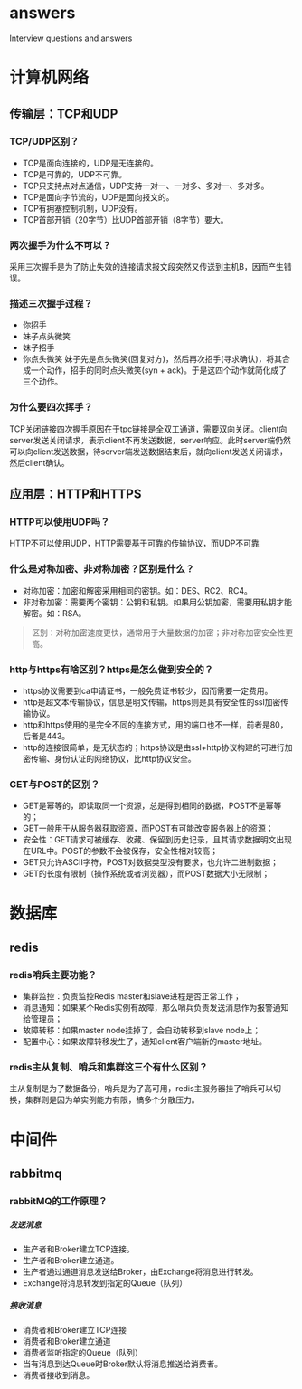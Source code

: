 # answers
Interview questions and answers

# 计算机网络
## 传输层：TCP和UDP
### TCP/UDP区别？
* TCP是面向连接的，UDP是无连接的。
* TCP是可靠的，UDP不可靠。
* TCP只支持点对点通信，UDP支持一对一、一对多、多对一、多对多。
* TCP是面向字节流的，UDP是面向报文的。
* TCP有拥塞控制机制，UDP没有。
* TCP首部开销（20字节）比UDP首部开销（8字节）要大。

### 两次握手为什么不可以？
采用三次握手是为了防止失效的连接请求报文段突然又传送到主机B，因而产生错误。

### 描述三次握手过程？
* 你招手
* 妹子点头微笑
* 妹子招手
* 你点头微笑
妹子先是点头微笑(回复对方)，然后再次招手(寻求确认)，将其合成一个动作，招手的同时点头微笑(syn + ack)。于是这四个动作就简化成了三个动作。

### 为什么要四次挥手？
TCP关闭链接四次握手原因在于tpc链接是全双工通道，需要双向关闭。client向server发送关闭请求，表示client不再发送数据，server响应。此时server端仍然可以向client发送数据，待server端发送数据结束后，就向client发送关闭请求，然后client确认。

## 应用层：HTTP和HTTPS
### HTTP可以使用UDP吗？
HTTP不可以使用UDP，HTTP需要基于可靠的传输协议，而UDP不可靠

### 什么是对称加密、非对称加密？区别是什么？
* 对称加密：加密和解密采用相同的密钥。如：DES、RC2、RC4。
* 非对称加密：需要两个密钥：公钥和私钥。如果用公钥加密，需要用私钥才能解密。如：RSA。
> 区别：对称加密速度更快，通常用于大量数据的加密；非对称加密安全性更高。

### http与https有啥区别？https是怎么做到安全的？
* https协议需要到ca申请证书，一般免费证书较少，因而需要一定费用。
* http是超文本传输协议，信息是明文传输，https则是具有安全性的ssl加密传输协议。
* http和https使用的是完全不同的连接方式，用的端口也不一样，前者是80，后者是443。
* http的连接很简单，是无状态的；https协议是由ssl+http协议构建的可进行加密传输、身份认证的网络协议，比http协议安全。

### GET与POST的区别？
* GET是幂等的，即读取同一个资源，总是得到相同的数据，POST不是幂等的；
* GET一般用于从服务器获取资源，而POST有可能改变服务器上的资源；
* 安全性：GET请求可被缓存、收藏、保留到历史记录，且其请求数据明文出现在URL中。POST的参数不会被保存，安全性相对较高；
* GET只允许ASCII字符，POST对数据类型没有要求，也允许二进制数据；
* GET的长度有限制（操作系统或者浏览器），而POST数据大小无限制；

# 数据库
## redis
### redis哨兵主要功能？
* 集群监控：负责监控Redis master和slave进程是否正常工作；
* 消息通知：如果某个Redis实例有故障，那么哨兵负责发送消息作为报警通知给管理员；
* 故障转移：如果master node挂掉了，会自动转移到slave node上；
* 配置中心：如果故障转移发生了，通知client客户端新的master地址。

### redis主从复制、哨兵和集群这三个有什么区别？
主从复制是为了数据备份，哨兵是为了高可用，redis主服务器挂了哨兵可以切换，集群则是因为单实例能力有限，搞多个分散压力。

# 中间件
## rabbitmq
### rabbitMQ的工作原理？
##### 发送消息
* 生产者和Broker建立TCP连接。
* 生产者和Broker建立通道。
* 生产者通过通道消息发送给Broker，由Exchange将消息进行转发。
* Exchange将消息转发到指定的Queue（队列）

##### 接收消息
* 消费者和Broker建立TCP连接
* 消费者和Broker建立通道
* 消费者监听指定的Queue（队列）
* 当有消息到达Queue时Broker默认将消息推送给消费者。
* 消费者接收到消息。